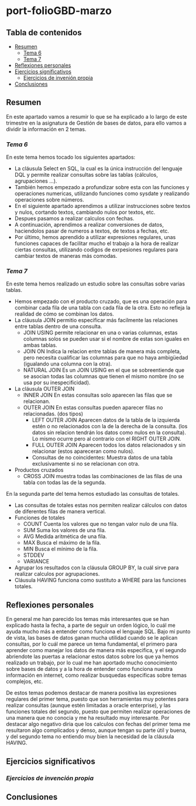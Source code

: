# port-folioGBD-marzo
## Tabla de contenidos
- [Resumen](#resumen)
     - [Tema 6](#tema-6)
     - [Tema 7](#tema-7)
- [Reflexiones personales](#reflexiones-personales)
- [Ejercicios significativos](#ejercicios-significativos)
     - [Ejercicios de invenión propia](#ejercicios-de-invención-propia)
- [Conclusiones](#conclusiones)
## Resumen
En este apartado vamos a resumir lo que se ha explicado a lo largo de este trimestre en la asignatura de Gestión de bases de datos, para ello vamos a dividir la información en 2 temas.
### *Tema 6*
En este tema hemos tocado los siguientes apartados:
- La cláusula Select en SQL, la cual es la única instrucción del lenguaje DQL y permite realizar consultas sobre las tablas (cálculos, agrupaciones ...).
- También hemos empezado a profundizar sobre esta con las funciones y operaciones numericas, utilizando funciones como sysdate y realizando operaciones sobre números.
- En el siguiente apartado aprendimos a utilizar instrucciones sobre textos y nulos, cortando textos, cambiando nulos por textos, etc.
- Despues pasamos a realizar calculos con fechas.
- A continuación, aprendimos a realizar conversiones de datos, haciendolos pasar de numeros a textos, de textos a fechas, etc.
- Por último, hemos aprendido a utilizar expresiones regulares, unas funciones capaces de facilitar mucho el trabajo a la hora de realizar ciertas consultas, utilizando codigos de exrpesiones regulares para cambiar textos de maneras más comodas.

### *Tema 7*
En este tema hemos realizado un estudio sobre las consultas sobre varias tablas.
- Hemos empezado con el producto cruzado, que es una operación para combinar cada fila de una tabla con cada fila de la otra. Esto no refleja la realidad de cómo se combinan los datos.
- La cláusula JOIN permitio especificar más facilmente las relaciones entre tablas dentro de una consulta.
     - JOIN USING  permite relacionar en una o varias columnas, estas columnas solos se pueden usar si el nombre de estas son iguales en ambas tablas.
     - JOIN ON Indica la relacion entre tablas de manera más completa, pero necesita cualificar las columnas para que no haya ambigüedad (igualando una columna con la otra).
     - NATURAL JOIN Es un JOIN USING en el que se sobreentiende que se asocian todas las columnas que tienen el mismo nombre (no se usa por su inespecificidad).
- La cláusula OUTER JOIN
     - INNER JOIN En estas consultas solo aparecen las filas que se relacionan.
     - OUTER JOIN En estas consultas pueden aparecer filas no relacionadas. (dos tipos)
          - LEFT OUTER JOIN  Aparecen datos de la tabla de la izquierda estén o no relacionados con la de la derecha de la consulta. (los datos sin relacion tendrán los datos como nulos en la consulta). Lo mismo ocurre pero al contrario con el RIGHT OUTER JOIN.
          - FULL OUTER JOIN Aparecen todos los datos relacionados y sin relacionar (estos apareceran como nulos).
          - Consultas de no coincidentes: Muestra datos de una tabla exclusivamente si no se relacionan con otra.
- Productos cruzados
     - CROSS JOIN muestra todas las combinaciones de las filas de una tabla con todas las de la segunda.

En la segunda parte del tema hemos estudiado las consultas de totales.
- Las consultas de totales estas nos permiten realizar cálculos con datos de diferentes filas de manera vertical.
- Funciones de totales 
     - COUNT Cuenta los valores que no tengan valor nulo de una fila.
     - SUM Suma los valores de una fila.
     - AVG Medida aritmética de una fila.
     - MAX Busca el máximo de la fila.
     - MIN Busca el mínimo de la fila.
     - STDDEV
     - VARIANCE
- Agrupar los resultados con la cláusula GROUP BY, la cuál sirve para realizar calculos por agrupaciones. 
- Cláusula HAVING funciona como sustituto a WHERE para las funciones totales.
## Reflexiones personales

En general me han parecido los temas más interesantes que se han explicado hasta la fecha, a parte de seguir un orden lógico, lo cuál me ayuda mucho más a entender como funciona el lenguaje SQL.
Bajo mi punto de vista, las bases de datos ganan mucha utilidad cuando se le aplican consultas, por lo cuál me parece un tema fundamental, el primero para aprender como manejar los datos de manera más especifica, y el segundo abriendote las puertas a relacionar estos datos sobre los que ya hemos realizado un trabajo, por lo cual me han aportado mucho conocimiento sobre bases de datos y a la hora de entender como funciona nuestra información en internet, como realizar busquedas especificas sobre temas complejos, etc.

De estos temas podemos destacar de manera positiva las expresiones regulares del primer tema, puesto que son herramientas muy potentes para realizar consultas (aunque estén limitadas a oracle enterprise), y las funciones totales del segundo, puesto que permiten realizar operaciones de una manera que no conocia y me ha resultado muy interesante.
Por destacar algo negativo diria que los calculos con fechas del primer tema me resultaron algo complicados y denso, aunque tengan su parte útil y buena, y del segundo tema no entiendo muy bien la necesidad de la cláusula HAVING.
## Ejercicios significativos

### *Ejercicios de invención propia*

## Conclusiones
